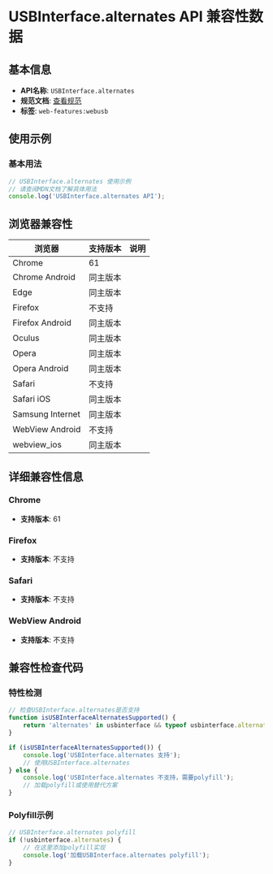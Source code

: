 # USBInterface.alternates API 兼容性数据

## 基本信息

- **API名称**: `USBInterface.alternates`
- **规范文档**: [查看规范](https://wicg.github.io/webusb/#dom-usbinterface-alternates)
- **标签**: `web-features:webusb`

## 使用示例

### 基本用法

```javascript
// USBInterface.alternates 使用示例
// 请查阅MDN文档了解具体用法
console.log('USBInterface.alternates API');
```

## 浏览器兼容性

| 浏览器 | 支持版本 | 说明 |
|--------|----------|------|
| Chrome | 61 |  |
| Chrome Android | 同主版本 |  |
| Edge | 同主版本 |  |
| Firefox | 不支持 |  |
| Firefox Android | 同主版本 |  |
| Oculus | 同主版本 |  |
| Opera | 同主版本 |  |
| Opera Android | 同主版本 |  |
| Safari | 不支持 |  |
| Safari iOS | 同主版本 |  |
| Samsung Internet | 同主版本 |  |
| WebView Android | 不支持 |  |
| webview_ios | 同主版本 |  |

## 详细兼容性信息

### Chrome

- **支持版本**: 61

### Firefox

- **支持版本**: 不支持

### Safari

- **支持版本**: 不支持

### WebView Android

- **支持版本**: 不支持

## 兼容性检查代码

### 特性检测

```javascript
// 检查USBInterface.alternates是否支持
function isUSBInterfaceAlternatesSupported() {
    return 'alternates' in usbinterface && typeof usbinterface.alternates === 'function';
}

if (isUSBInterfaceAlternatesSupported()) {
    console.log('USBInterface.alternates 支持');
    // 使用USBInterface.alternates
} else {
    console.log('USBInterface.alternates 不支持，需要polyfill');
    // 加载polyfill或使用替代方案
}
```

### Polyfill示例

```javascript
// USBInterface.alternates polyfill
if (!usbinterface.alternates) {
    // 在这里添加polyfill实现
    console.log('加载USBInterface.alternates polyfill');
}
```

